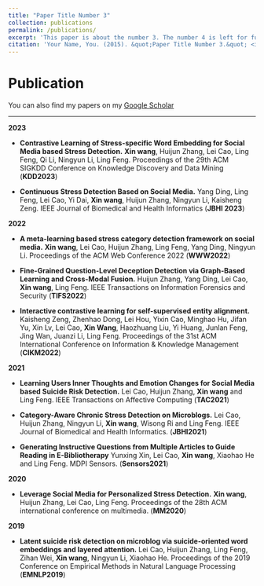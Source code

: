 ```yaml
---
title: "Paper Title Number 3"
collection: publications
permalink: /publications/
excerpt: 'This paper is about the number 3. The number 4 is left for future work.'
citation: 'Your Name, You. (2015). &quot;Paper Title Number 3.&quot; <i>Journal 1</i>. 1(3).'
---
```

<!-- This paper is about the number 3. The number 4 is left for future work.

[Download paper here](http://academicpages.github.io/files/paper3.pdf)

Recommended citation: Your Name, You. (2015). "Paper Title Number 3." <i>Journal 1</i>. 1(3). -->



Publication
======
You can also find my papers on my [Google Scholar](https://scholar.google.com/citations?user=K9-1BcQAAAAJ)

---
**2023**
- **Contrastive Learning of Stress-specific Word Embedding for Social Media based Stress Detection.**
**Xin wang**, Huijun Zhang, Lei Cao, Ling Feng, Qi Li, Ningyun Li, Ling Feng.
Proceedings of the 29th ACM SIGKDD Conference on Knowledge Discovery and Data Mining (**KDD2023**)

- **Continuous Stress Detection Based on Social Media.**
Yang Ding, Ling Feng, Lei Cao, Yi Dai, **Xin wang**, Huijun Zhang, Ningyun Li, Kaisheng Zeng.
IEEE Journal of Biomedical and Health Informatics (**JBHI 2023**)

**2022**
- **A meta-learning based stress category detection framework on social media.**
**Xin wang**, Lei Cao, Huijun Zhang, Ling Feng, Yang Ding, Ningyun Li.
Proceedings of the ACM Web Conference 2022 (**WWW2022**)

- **Fine-Grained Question-Level Deception Detection via Graph-Based Learning and Cross-Modal Fusion.**
Huijun Zhang, Yang Ding, Lei Cao, **Xin wang**, Ling Feng.
IEEE Transactions on Information Forensics and Security (**TIFS2022**)

- **Interactive contrastive learning for self-supervised entity alignment.**
Kaisheng Zeng, Zhenhao Dong, Lei Hou, Yixin Cao, Minghao Hu, Jifan Yu, Xin Lv, Lei Cao, **Xin Wang**, Haozhuang Liu, Yi Huang, Junlan Feng, Jing Wan, Juanzi Li, Ling Feng.
Proceedings of the 31st ACM International Conference on Information & Knowledge Management (**CIKM2022**)

**2021**
- **Learning Users Inner Thoughts and Emotion Changes for Social Media based Suicide Risk Detection.**
Lei Cao, Huijun Zhang, **Xin wang** and Ling Feng.
IEEE Transactions on Affective Computing (**TAC2021**)

- **Category-Aware Chronic Stress Detection on Microblogs.**
Lei Cao, Huijun Zhang, Ningyun Li, **Xin wang**, Wisong Ri and Ling Feng.
IEEE Journal of Biomedical and Health Informatics. (**JBHI2021**)

- **Generating Instructive Questions from Multiple Articles to Guide Reading in E-Bibliotherapy**
Yunxing Xin, Lei Cao, **Xin wang**, Xiaohao He and Ling Feng.
MDPI Sensors. (**Sensors2021**)

**2020**
- **Leverage Social Media for Personalized Stress Detection.**
**Xin wang**, Huijun Zhang, Lei Cao, Ling Feng.
Proceedings of the 28th ACM international conference on multimedia. (**MM2020**)

**2019**
- **Latent suicide risk detection on microblog via suicide-oriented word embeddings and layered attention.**
Lei Cao, Huijun Zhang, Ling Feng, Zihan Wei, **Xin wang**, Ningyun Li, Xiaohao He.
Proceedings of the 2019 Conference on Empirical Methods in Natural Language Processing (**EMNLP2019**)
